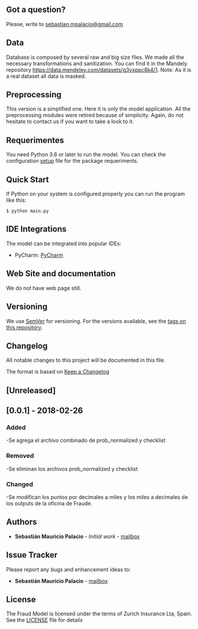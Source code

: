 
## Got a question?

Please, write to sebastian.mpalacio@gmail.com

## Data
Database is composed by several raw and big size files. We made all the necessary transformations and sanitization. You can find it in the Mandely repository https://data.mendeley.com/datasets/g3vxppc8k4/1. Note: As it is a real dataset all data is masked.

## Preprocessing
This version is a simplified one. Here it is only the model application. All the preprocessing modules were retired because of simplicity. Again, do not hesitate to contact us if you want to take a look to it. 

## Requerimentes

You need Python 3.6 or later to run the model. You can check the configuration [setup](setup.cfg) file for the package requeriments. 

## Quick Start

If Python on your system is configured properly you can run the program like this:

```
$ python main.py
```

## IDE Integrations

The model can be integrated into popular IDEs:

* PyCharm: [PyCharm](https://www.jetbrains.com/pycharm/)

## Web Site and documentation

We do not have web page still.


## Versioning

We use [SemVer](http://semver.org/) for versioning. For the versions available, see the [tags on this repository](https://github.com/your/project/tags).

## Changelog
All notable changes to this project will be documented in this file.

The format is based on [Keep a Changelog](http://keepachangelog.com/en/1.0.0/)

## [Unreleased]

## [0.0.1] - 2018-02-26
### Added
-Se agrega el archivo combinado de prob_normalized y checklist
### Removed
-Se eliminan los archivos prob_normalized y checklist
### Changed
-Se modifican los puntos por decimales a miles y los miles a decimales de los outputs de la oficina de Fraude.




## Authors

* **Sebastián Mauricio Palacio** - *Initial work* - [mailbox](sebastian.mauricio.palacio@zurich.com)

## Issue Tracker

Please report any bugs and enhancement ideas to:

* **Sebastián Mauricio Palacio** - [mailbox](sebastian.mauricio.palacio@zurich.com)

## License
The Fraud Model is licensed under the terms of Zurich Insurance Lta, Spain. See the [LICENSE](LICENSE) file for details

